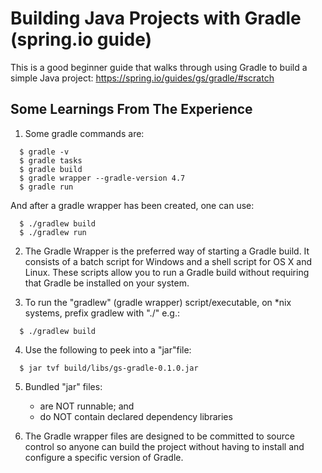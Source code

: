 # Building Java Projects with Gradle (spring.io guide)

This is a good beginner guide that walks through using Gradle to build a simple Java project:
https://spring.io/guides/gs/gradle/#scratch

## Some Learnings From The Experience

1. Some gradle commands are:

```
  $ gradle -v
  $ gradle tasks
  $ gradle build
  $ gradle wrapper --gradle-version 4.7
  $ gradle run
```
And after a gradle wrapper has been created, one can use:

```
  $ ./gradlew build
  $ ./gradlew run
```

2. The Gradle Wrapper is the preferred way of starting a Gradle build. It consists of a batch script for Windows and 
   a shell script for OS X and Linux. These scripts allow you to run a Gradle build without requiring that Gradle be installed 
   on your system.

3. To run the "gradlew" (gradle wrapper) script/executable, on *nix systems,  prefix gradlew with "./" e.g.:

```
  $ ./gradlew build
```  

4. Use the following to peek into a "jar"file:

```
  $ jar tvf build/libs/gs-gradle-0.1.0.jar
``` 

5. Bundled "jar" files:
   - are NOT runnable; and
   - do NOT contain declared dependency libraries

6. The Gradle wrapper files are designed to be committed to source control so anyone can build the project without having
   to install and configure a specific version of Gradle.  
